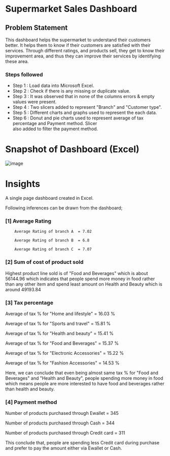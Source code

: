 # Supermarket Sales Dashboard

## Problem Statement

This dashboard helps the supermarket to understand their customers better. It helps them to know if their customers are satisfied with their services. Through different ratings, and products sell, they get to know their improvement area, and thus they can improve their services by identifying these area. 

### Steps followed 

- Step 1 : Load data into Microsoft Excel.
- Step 2 : Check if there is any missing or duplicate value.
- Step 3 : It was observed that in none of the columns errors & empty values were present.
- Step 4 : Two slicers added to represent "Branch" and "Customer type".
- Step 5 : Different charts and graphs used to represent the each data. 
- Step 6 : Donut and pie charts used to represent average of tax percentage and Payment method. Slicer           
           also added to filter the payment method.  

        
# Snapshot of Dashboard (Excel)

![image](https://github.com/user-attachments/assets/ee4a5f54-f99d-40d9-8777-3bf8e531e323)


# Insights

A single page dashboard created in Excel.

Following inferences can be drawn from the dashboard;

### [1] Average Rating 

        Average Rating of branch A  = 7.02
        
        Average Rating of branch B  = 6.8
        
        Average Rating of branch C  = 7.07

### [2] Sum of cost of product sold

Highest product line sold is of "Food and Beverages" which is about 56144.96 which indicates that people spend more money in food rather than any other item and spend least amount on Health and Beauty which is around 49193.84  

### [3] Tax percentage 

Average of tax % for "Home and lifestyle" = 16.03 %

Average of tax % for "Sports and travel" = 15.81 %

Average of tax % for "Health and beauty" = 15.41 %

Average of tax % for "Food and Beverages" = 15.37 %

Average of tax % for "Electronic Accessories" = 15.22 %

Average of tax % for "Fashion Accessories" = 14.53 %

Here, we can conclude that even being almost same tax % for "Food and Beverages" and "Health and Beauty", people spending more money in food which means people are more interested to have food and beverages rather than health and beauty.

### [4] Payment method 
 
Number of products purchased through Ewallet = 345

Number of products purchased through Cash = 344

Number of products purchased through Credit card = 311

This conclude that, people are spending less Credit card during purchase and prefer to pay the amount either via Ewallet or Cash. 
